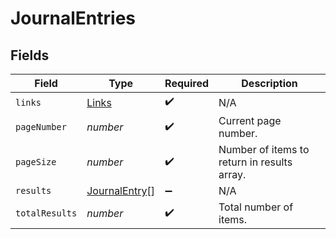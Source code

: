# JournalEntries


## Fields

| Field                                                 | Type                                                  | Required                                              | Description                                           |
| ----------------------------------------------------- | ----------------------------------------------------- | ----------------------------------------------------- | ----------------------------------------------------- |
| `links`                                               | [Links](../../models/shared/links.md)                 | :heavy_check_mark:                                    | N/A                                                   |
| `pageNumber`                                          | *number*                                              | :heavy_check_mark:                                    | Current page number.                                  |
| `pageSize`                                            | *number*                                              | :heavy_check_mark:                                    | Number of items to return in results array.           |
| `results`                                             | [JournalEntry](../../models/shared/journalentry.md)[] | :heavy_minus_sign:                                    | N/A                                                   |
| `totalResults`                                        | *number*                                              | :heavy_check_mark:                                    | Total number of items.                                |